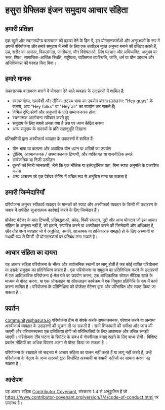 # हसुरा ग्रेफ्लिक इंजन समुदाय आचार संहिता

## हमारी प्रतिज्ञा

एक खुले और स्वागतयोग्य वातावरण को बढ़ावा देने के हित में, हम योगदानकर्ताओं और अनुरक्षकों के रूप में अपनी परियोजना और हमारे समुदाय में सभी के लिए एक उत्पीड़न मुक्त अनुभव बनाने की प्रतिज्ञा करते हैं, उम्र, शरीर का आकार, विकलांगता, जातीयता, यौन विशेषताओं, लिंग पहचान और अभिव्यक्ति, अनुभव का स्तर, शिक्षा, सामाजिक-आर्थिक स्थिति, राष्ट्रीयता, व्यक्तिगत उपस्थिति, जाति, धर्म या यौन पहचान और अभिविन्यास की परवाह किए बिना।

## हमारे मानक

सकारात्मक वातावरण बनाने में योगदान देने वाले व्यवहार के उदाहरणों में शामिल हैं:

* स्वागतयोग्य, समावेशी और लैंगिक-तटस्थ भाषा का उपयोग करना (उदाहरण: "Hey guys" के बजाय, आप "Hey folks" या "Hey all" का उपयोग कर सकते हैं) 
* विभिन्न दृष्टिकोणों और अनुभवों के प्रति सम्मानजनक होना
* रचनात्मक आलोचना स्वीकार करते हुए
* समुदाय के लिए सबसे अच्छा क्या है उस पर ध्यान केंद्रित करना
* अन्य समुदाय के सदस्यों के प्रति सहानुभूति दिखाना

प्रतिभागियों द्वारा अस्वीकार्य व्यवहार के उदाहरणों में शामिल हैं:

* यौन भाषा या कल्पना और अवांछित यौन ध्यान या अग्रिमों का उपयोग
* ट्रोलिंग, अपमानजनक / अपमानजनक टिप्पणी, और व्यक्तिगत या राजनीतिक हमले
* सार्वजनिक या निजी उत्पीड़न
* दूसरों की निजी जानकारी, जैसे कि एक भौतिक या इलेक्ट्रॉनिक पता, बिना स्पष्ट अनुमति के प्रकाशित करना
* अन्य आचरण जो एक पेशेवर सेटिंग में उचित रूप से अनुचित माना जा सकता है

## हमारी जिम्मेदारियाँ

परियोजना अनुचर स्वीकार्य व्यवहार के मानकों को स्पष्ट और अस्वीकार्य व्यवहार के किसी भी उदाहरण के जवाब में अपेक्षित सुधारात्मक कार्रवाई करने के लिए जिम्मेदार हैं।

प्रोजेक्ट मेंटेनर के पास टिप्पणी, प्रतिबद्धताओं, कोड, विकी संपादन, मुद्दों और अन्य योगदान जो इस आचार संहिता के अनुरूप नहीं हैं, को हटाने, संपादित करने या अस्वीकार करने की जिम्मेदारी और अधिकार है, और तोह अन्य व्यवहार जो वे अनुचित, धमकी, आक्रामक या हानिकारक समझते हो के लिए अस्थायी या स्थायी रूप से किसी भी योगदानकर्ता पर प्रतिबंध लगा सकते है।

## आचार संहिता का दायरा

यह आचार संहिता परियोजना के भीतर और सार्वजनिक स्थानों पर लागू होती है जब कोई व्यक्ति परियोजना या उसके समुदाय का प्रतिनिधित्व करता है। एक परियोजना या समुदाय का प्रतिनिधित्व करने के उदाहरणों में एक आधिकारिक परियोजना ई-मेल पते का उपयोग करना, एक आधिकारिक सोशल मीडिया खाते के माध्यम से पोस्ट करना, या एक ऑनलाइन या ऑफ़लाइन कार्यक्रम में एक नियुक्त प्रतिनिधि के रूप में कार्य करना शामिल है। परियोजना के प्रतिनिधित्व को प्रोजेक्ट मेंटेनर द्वारा और परिभाषित और स्पष्ट किया जा सकता है।

## प्रवर्तन

community@hasura.io परियोजना टीम से संपर्क करके अपमानजनक, परेशान करने या अन्यथा अस्वीकार्य व्यवहार के उदाहरणों की सूचना दी जा सकती है। सभी शिकायतों की समीक्षा और जांच की जाएगी और परिणामस्वरूप एक प्रतिक्रिया होगी जो परिस्थितियों के लिए आवश्यक और उचित समझी जाएगी। परियोजना टीम घटना के रिपोर्टर के संबंध में गोपनीयता बनाए रखने के लिए बाध्य होगी। विशिष्ट प्रवर्तन नीतियों का अधिक विवरण अलग से पोस्ट किया जा सकता है ।

परियोजना के रखवाले जो सद्भाव में आचार संहिता का पालन नहीं करते हैं या लागू नहीं करते हैं, उन्हें परियोजना के नेतृत्व के अन्य सदस्यों द्वारा निर्धारित अस्थायी या स्थायी नतीजों का सामना करना पड़ सकता है।

## आरोपण

यह आचार संहिता [Contributor Covenant][homepage], संस्करण 1.4 से अनुकूलित है जो https://www.contributor-covenant.org/version/1/4/code-of-conduct.html पर उपलब्ध है।

[homepage]: https://www.contributor-covenant.org